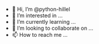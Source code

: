 - 👋 Hi, I’m @python-hillel
- 👀 I’m interested in ...
- 🌱 I’m currently learning ...
- 💞️ I’m looking to collaborate on ...
- 📫 How to reach me ...

<!---
python-hillel/python-hillel is a ✨ special ✨ repository because its `README.md` (this file) appears on your GitHub profile.
You can click the Preview link to take a look at your changes.
--->
